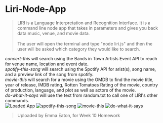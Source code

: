 # Liri-Node-App
> LIRI is a Language Interpretation and Recognition Interface. It is a command line node app that takes in parameters and gives you back data music, venue, and movie data.  
\
> The user will open the terminal and type "node liri.js" and then the user will be asked which category they would like to search.

*concert-this* will search using the Bands in Town Artists Event API to reach for venue name, location and event date.\
*spotify-this-song* will search using the Spotify API for arist(s), song name, and a preview link of the song from spotify.\
*movie-this* will search for a movie using the OMDB to find the movie title, year of release, IMDB rating, Rotten Tomatoes Rating of the movie, country of production, language, and plot as well as actors of the movie.\
*do-what-it-says* will use the text from random.txt to call one of LIRI's other commands.  
![Loaded App](https://raw.github.com/{emma-eaton1}/{Liri-Node-App}/{master}/{/images/start.png})
![spotify-this-song](https://raw.github.com/{emma-eaton1}/{Liri-Node-App}/{master}/{/images/spot.png})
![movie-this](https://raw.github.com/{emma-eaton1}/{Liri-Node-App}/{master}/{/images/movie.png})
![do-what-it-says](https://raw.github.com/{emma-eaton1}/{Liri-Node-App}/{master}/{/images/random.png})
> Uploaded by Emma Eaton, for Week 10 Homework